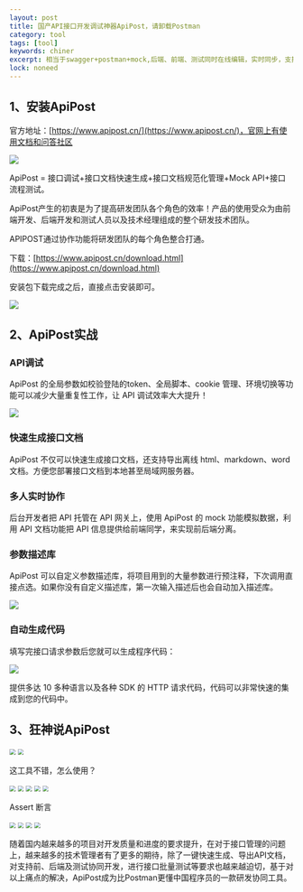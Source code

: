 ```yaml
---
layout: post
title: 国产API接口开发调试神器ApiPost，请卸载Postman
category: tool
tags: [tool]
keywords: chiner
excerpt: 相当于swagger+postman+mock,后端、前端、测试同时在线编辑，实时同步，支持客户端与WEB端，还可以一键生成API文档，coding老师图说Apipost
lock: noneed
---
```


## 1、安装ApiPost

官方地址：[https://www.apipost.cn/](https://www.apipost.cn/)，官网上有使用文档和问答社区

![](/assets/images/2022/tool/apipost.jpg)

ApiPost = 接口调试+接口文档快速生成+接口文档规范化管理+Mock API+接口流程测试。

ApiPost产生的初衷是为了提高研发团队各个角色的效率！产品的使用受众为由前端开发、后端开发和测试人员以及技术经理组成的整个研发技术团队。

APIPOST通过协作功能将研发团队的每个角色整合打通。

下载：[https://www.apipost.cn/download.html](https://www.apipost.cn/download.html)

安装包下载完成之后，直接点击安装即可。

![](/assets/images/2022/tool/apipost-2.jpg)

## 2、ApiPost实战

### API调试

ApiPost 的全局参数如校验登陆的token、全局脚本、cookie 管理、环境切换等功能可以减少大量重复性工作，让 API 调试效率大大提升！

![](/assets/images/2022/tool/apipost-3.jpg)

### 快速生成接口文档

ApiPost 不仅可以快速生成接口文档，还支持导出离线 html、markdown、word 文档。方便您部署接口文档到本地甚至局域网服务器。

### 多人实时协作

后台开发者把 API 托管在 API 网关上，使用 ApiPost 的 mock 功能模拟数据，利用 API 文档功能把 API 信息提供给前端同学，来实现前后端分离。

### 参数描述库

ApiPost 可以自定义参数描述库，将项目用到的大量参数进行预注释，下次调用直接点选。如果你没有自定义描述库，第一次输入描述后也会自动加入描述库。

![](/assets/images/2022/tool/apipost-3.jpg)

### 自动生成代码

填写完接口请求参数后您就可以生成程序代码：

![](/assets/images/2022/tool/apipost-5.jpg)

提供多达 10 多种语言以及各种 SDK 的 HTTP 请求代码，代码可以非常快速的集成到您的代码中。

## 3、狂神说ApiPost

<img src="/assets/images/2022/tool/coding-apipost-1.jpg" style="zoom:67%;" />

<img src="/assets/images/2022/tool/coding-apipost-2.jpg" style="zoom:67%;" />

这工具不错，怎么使用？

<img src="/assets/images/2022/tool/coding-apipost-3.jpg" style="zoom:67%;" />

<img src="/assets/images/2022/tool/coding-apipost-4.jpg" style="zoom:67%;" />

<img src="/assets/images/2022/tool/coding-apipost-5.jpg" style="zoom:67%;" />

<img src="/assets/images/2022/tool/coding-apipost-6.jpg" style="zoom:67%;" />

<img src="/assets/images/2022/tool/coding-apipost-7.jpg" style="zoom:67%;" />

Assert 断言

<img src="/assets/images/2022/tool/coding-apipost-8.jpg" style="zoom:67%;" />

<img src="/assets/images/2022/tool/coding-apipost-9.jpg" style="zoom:67%;" />

<img src="/assets/images/2022/tool/coding-apipost-10.jpg" style="zoom:67%;" />

<img src="/assets/images/2022/tool/coding-apipost-11.jpg" style="zoom:67%;" />

随着国内越来越多的项目对开发质量和进度的要求提升，在对于接口管理的问题上，越来越多的技术管理者有了更多的期待，除了一键快速生成、导出API文档，对支持前、后端及测试协同开发，进行接口批量测试等要求也越来越迫切，基于对以上痛点的解决，ApiPost成为比Postman更懂中国程序员的一款研发协同工具。